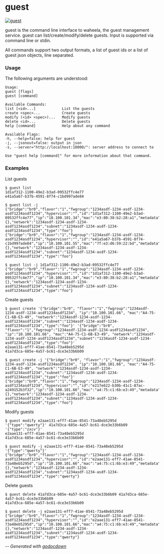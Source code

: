 # guest

[![guest](https://godoc.org/github.com/mistifyio/lochness/cmd/guest?status.png)](https://godoc.org/github.com/mistifyio/lochness/cmd/guest)

guest is the command line interface to waheela, the guest management service.
guest can list/create/modify/delete guests. Input is supported via command line
or stdin.

All commands support two output formats, a list of guest ids or a list of guest
json objects, line separated.


### Usage

The following arguments are understood:

    Usage:
    guest [flags]
    guest [command]

    Available Commands:
    list [<id>...]            List the guests
    create <spec>...          Create guests
    modify (<id> <spec>)...   Modify guests
    delete <id>...            Delete guests
    help [command]            Help about any command

    Available Flags:
    -h, --help=false: help for guest
    -j, --jsonout=false: output in json
    -s, --server="http://localhost:18000/": server address to connect to

    Use "guest help [command]" for more information about that command.


### Examples

List guests

    $ guest list
    1d1af312-1100-49e2-b3ad-09532ffc4e77
    e41a5a67-b37b-4591-8f74-c1bd997ade84

    $ guest list -j
    {"bridge":"br0","flavor":"1","fwgroup":"1234asdf-1234-asdf-1234-asdf1234asdf1234","hypervisor":"","id":"1d1af312-1100-49e2-b3ad-09532ffc4e77","ip":"10.100.101.34","mac":"e3:80:38:b2:28:a1","metadata":{},"network":"1234asdf-1234-asdf-1234-asdf1234asdf1234","subnet":"1234asdf-1234-asdf-1234-asdf1234asdf1234","type":"foo"}
    {"bridge":"br0","flavor":"1","fwgroup":"1234asdf-1234-asdf-1234-asdf1234asdf1234","hypervisor":"","id":"e41a5a67-b37b-4591-8f74-c1bd997ade84","ip":"10.100.101.55","mac":"7f:e3:d6:59:22:bd","metadata":{},"network":"1234asdf-1234-asdf-1234-asdf1234asdf1234","subnet":"1234asdf-1234-asdf-1234-asdf1234asdf1234","type":"foo"}

    $ guest list -j 1d1af312-1100-49e2-b3ad-09532ffc4e77
    {"bridge":"br0","flavor":"1","fwgroup":"1234asdf-1234-asdf-1234-asdf1234asdf1234","hypervisor":"","id":"1d1af312-1100-49e2-b3ad-09532ffc4e77","ip":"10.100.101.34","mac":"e3:80:38:b2:28:a1","metadata":{},"network":"1234asdf-1234-asdf-1234-asdf1234asdf1234","subnet":"1234asdf-1234-asdf-1234-asdf1234asdf1234","type":"foo"}

Create guests

    $ guest create '{"bridge":"br0", "flavor":"1","fwgroup":"1234asdf-1234-asdf-1234-asdf1234asdf1234", "ip":"10.100.101.66", "mac":"A4-75-C1-6B-E3-49", "network":"1234asdf-1234-asdf-1234-asdf1234asdf1234","subnet":"1234asdf-1234-asdf-1234-asdf1234asdf1234","type":"foo"}' '{"bridge":"br0", "flavor":"1","fwgroup":"1234asdf-1234-asdf-1234-asdf1234asdf1234", "ip":"10.100.101.66", "mac":"A4-75-C1-6B-E3-49", "network":"1234asdf-1234-asdf-1234-asdf1234asdf1234","subnet":"1234asdf-1234-asdf-1234-asdf1234asdf1234","type":"foo"}'
    e2aae131-eff7-41ae-8541-73a48eb5295d
    41a7d3ca-685e-4a57-bc61-dce3e33b6b09

    $ guest create -j '{"bridge":"br0", "flavor":"1","fwgroup":"1234asdf-1234-asdf-1234-asdf1234asdf1234", "ip":"10.100.101.66", "mac":"A4-75-C1-6B-E3-49", "network":"1234asdf-1234-asdf-1234-asdf1234asdf1234","subnet":"1234asdf-1234-asdf-1234-asdf1234asdf1234","type":"foo"}'
    {"bridge":"br0","flavor":"1","fwgroup":"1234asdf-1234-asdf-1234-asdf1234asdf1234","hypervisor":"","id":"e217e622-b30b-41c1-87ac-a249152b3f32","ip":"10.100.101.66","mac":"a4:75:c1:6b:e3:49","metadata":{},"network":"1234asdf-1234-asdf-1234-asdf1234asdf1234","subnet":"1234asdf-1234-asdf-1234-asdf1234asdf1234","type":"foo"}

Modify guests

    $ guest modify e2aae131-eff7-41ae-8541-73a48eb5295d '{"type":"qwerty"}' 41a7d3ca-685e-4a57-bc61-dce3e33b6b09 '{"type":"zxcv"}'
    e2aae131-eff7-41ae-8541-73a48eb5295d
    41a7d3ca-685e-4a57-bc61-dce3e33b6b09

    $ guest modify -j e2aae131-eff7-41ae-8541-73a48eb5295d '{"type":"qwerty"}'
    {"bridge":"br0","flavor":"1","fwgroup":"1234asdf-1234-asdf-1234-asdf1234asdf1234","hypervisor":"","id":"e2aae131-eff7-41ae-8541-73a48eb5295d","ip":"10.100.101.66","mac":"a4:75:c1:6b:e3:49","metadata":{},"network":"1234asdf-1234-asdf-1234-asdf1234asdf1234","subnet":"1234asdf-1234-asdf-1234-asdf1234asdf1234","type":"qwerty"}

Delete guests

    $ guest delete 41a7d3ca-685e-4a57-bc61-dce3e33b6b09 41a7d3ca-685e-4a57-bc61-dce3e33b6b09
    41a7d3ca-685e-4a57-bc61-dce3e33b6b09

    $ guest delete -j e2aae131-eff7-41ae-8541-73a48eb5295d
    {"bridge":"br0","flavor":"1","fwgroup":"1234asdf-1234-asdf-1234-asdf1234asdf1234","hypervisor":"","id":"e2aae131-eff7-41ae-8541-73a48eb5295d","ip":"10.100.101.66","mac":"a4:75:c1:6b:e3:49","metadata":{},"network":"1234asdf-1234-asdf-1234-asdf1234asdf1234","subnet":"1234asdf-1234-asdf-1234-asdf1234asdf1234","type":"qwerty"}


--
*Generated with [godocdown](https://github.com/robertkrimen/godocdown)*

